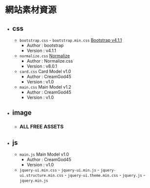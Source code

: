 # 網站素材資源
- ## css
	- ```bootstrap.css``` - ```bootstrap.min.css``` [Bootstrap v4.1.1](https://getbootstrap.com/docs/4.1/getting-started/download/)
		- Author : bootstrap
		- Version : v4.1.1
	- ```normalize.css``` [Normalize](https://necolas.github.io/normalize.css/8.0.1/normalize.css)
		- Author : Normalize.css
		- Version : v8.0.1
	- ```card.css``` Card Model v1.0
		- Author : CreamGod45
		- Version : v1.0 
	- ```main.css``` Main Model v1.2
		- Author : CreamGod45
		- Version : v1.0 
- ## image 
	- ### ALL FREE ASSETS
- ## js 
	- ```main.js``` Main Model v1.0
		- Author : CreamGod45
		- Version : v1.0 
	- ```jquery-ui.min.css``` - ```jquery-ui.min.js``` - ```jquery-ui.structure.min.css``` - ```jquery-ui.theme.min.css``` - ```jquery.js``` - ```jquery.min.js```
